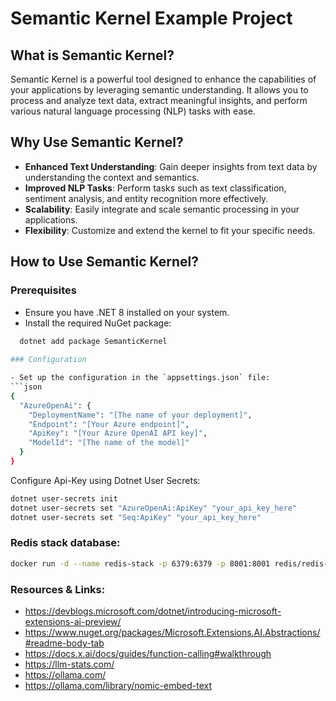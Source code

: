 # Semantic Kernel Example Project

## What is Semantic Kernel?

Semantic Kernel is a powerful tool designed to enhance the capabilities of your applications by leveraging semantic understanding. It allows you to process and analyze text data, extract meaningful insights, and perform various natural language processing (NLP) tasks with ease.

## Why Use Semantic Kernel?

- **Enhanced Text Understanding**: Gain deeper insights from text data by understanding the context and semantics.
- **Improved NLP Tasks**: Perform tasks such as text classification, sentiment analysis, and entity recognition more effectively.
- **Scalability**: Easily integrate and scale semantic processing in your applications.
- **Flexibility**: Customize and extend the kernel to fit your specific needs.

## How to Use Semantic Kernel?

### Prerequisites

- Ensure you have .NET 8 installed on your system.
- Install the required NuGet package:
```sh
  dotnet add package SemanticKernel
  
### Configuration

- Set up the configuration in the `appsettings.json` file:
```json
{
  "AzureOpenAi": { 
    "DeploymentName": "[The name of your deployment]",
    "Endpoint": "[Your Azure endpoint]",
    "ApiKey": "[Your Azure OpenAI API key]",
    "ModelId": "[The name of the model]" 
  }
}
```

Configure Api-Key using Dotnet User Secrets:
```sh
dotnet user-secrets init
dotnet user-secrets set "AzureOpenAi:ApiKey" "your_api_key_here"
dotnet user-secrets set "Seq:ApiKey" "your_api_key_here"
```

### Redis stack database: 
```zsh
docker run -d --name redis-stack -p 6379:6379 -p 8001:8001 redis/redis-stack:latest
```

### Resources & Links: 
- https://devblogs.microsoft.com/dotnet/introducing-microsoft-extensions-ai-preview/
- https://www.nuget.org/packages/Microsoft.Extensions.AI.Abstractions/#readme-body-tab
- https://docs.x.ai/docs/guides/function-calling#walkthrough
- https://llm-stats.com/
- https://ollama.com/
- https://ollama.com/library/nomic-embed-text